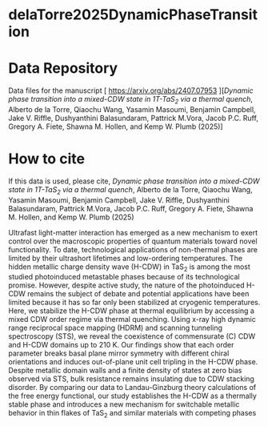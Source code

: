 # delaTorre2025DynamicPhaseTransition

# Data Repository

Data files for the manuscript [ https://arxiv.org/abs/2407.07953 ][_Dynamic phase transition into a mixed-CDW state in 1T-TaS<sub>2</sub> via a thermal quench_, Alberto de la Torre, Qiaochu Wang, Yasamin Masoumi, Benjamin Campbell, Jake V. Riffle, Dushyanthini Balasundaram, Pattrick M.Vora, Jacob P.C. Ruff, Gregory A. Fiete, Shawna M. Hollen, and Kemp W. Plumb (2025)]



# How to cite

If this data is used, please cite, _Dynamic phase transition into a mixed-CDW state in 1T-TaS<sub>2</sub> via a thermal quench_, Alberto de la Torre,  Qiaochu Wang, Yasamin Masoumi, Benjamin Campbell, Jake V. Riffle, Dushyanthini Balasundaram, Pattrick M.Vora, Jacob P.C. Ruff, Gregory A. Fiete, Shawna M. Hollen, and Kemp W. Plumb (2025)

Ultrafast light-matter interaction has emerged as a new mechanism to exert control over the macroscopic properties of quantum materials toward novel functionality. To date, technological applications of non-thermal phases are limited by their ultrashort lifetimes and low-ordering temperatures. The hidden metallic charge density wave (H-CDW) in TaS<sub>2</sub> is among the most studied photoinduced metastable phases because of its technological promise. However, despite active study, the nature of the photoinduced H-CDW remains the subject of debate and potential applications have been limited because it has so far only been stabilized at cryogenic temperatures. Here, we stabilize the H-CDW phase at thermal equilibrium by accessing a mixed CDW order regime via thermal quenching. Using x-ray high dynamic range reciprocal space mapping (HDRM) and scanning tunneling spectroscopy (STS), we reveal the coexistence of commensurate (C) CDW and H-CDW domains up to 210 K. Our findings show that each order parameter breaks basal plane mirror symmetry with different chiral orientations and induces out-of-plane unit cell tripling in the H-CDW phase. Despite metallic domain walls and a finite density of states at zero bias observed via STS, bulk resistance remains insulating due to CDW stacking disorder. By comparing our data to Landau-Ginzburg theory calculations of the free energy functional, our study establishes the H-CDW as a thermally stable phase and introduces a new mechanism for switchable metallic behavior in thin flakes of TaS<sub>2</sub> and similar materials with competing phases
